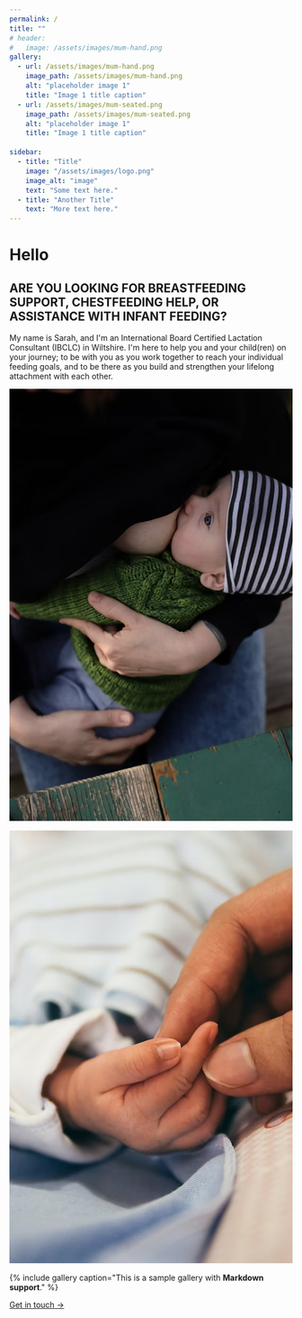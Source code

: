 ```yaml
---
permalink: /
title: ""
# header:
#   image: /assets/images/mum-hand.png
gallery:
  - url: /assets/images/mum-hand.png
    image_path: /assets/images/mum-hand.png
    alt: "placeholder image 1"
    title: "Image 1 title caption"
  - url: /assets/images/mum-seated.png
    image_path: /assets/images/mum-seated.png
    alt: "placeholder image 1"
    title: "Image 1 title caption"

sidebar:
  - title: "Title"
    image: "/assets/images/logo.png"
    image_alt: "image"
    text: "Some text here."
  - title: "Another Title"
    text: "More text here."
---
```


# Hello

## ARE YOU LOOKING FOR BREASTFEEDING SUPPORT, CHESTFEEDING HELP, OR ASSISTANCE WITH INFANT FEEDING?

My name is Sarah, and I'm an International Board Certified Lactation Consultant (IBCLC) in Wiltshire.  I'm here to help you and your child(ren) on your journey; to be with you as you work together to reach your individual feeding goals, and to be there as you build and strengthen your lifelong attachment with each other.

![Mother and baby seated](../assets/images/mum-seated.png)

![Mother's hand with baby](../assets/images/mum-hand.png)

{% include gallery caption="This is a sample gallery with **Markdown support**." %}

[Get in touch →](../contact)